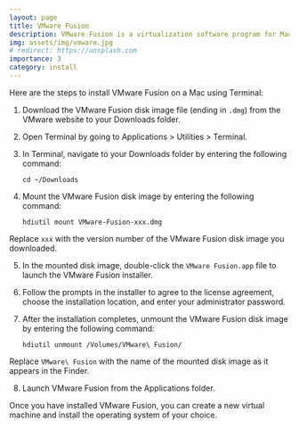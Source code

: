 ```yaml
---
layout: page
title: VMware Fusion
description: VMware Fusion is a virtualization software program for Mac runs other operating systems, such as Windows or Linux as a virtual machine.
img: assets/img/vmware.jpg
# redirect: https://unsplash.com
importance: 3
category: install
---
```


Here are the steps to install VMware Fusion on a Mac using Terminal:

1. Download the VMware Fusion disk image file (ending in `.dmg`) from the VMware website to your Downloads folder.

2. Open Terminal by going to Applications > Utilities > Terminal.

3. In Terminal, navigate to your Downloads folder by entering the following command:

    ```
    cd ~/Downloads
    ```
4. Mount the VMware Fusion disk image by entering the following command:
    ```
    hdiutil mount VMware-Fusion-xxx.dmg
    ```
Replace `xxx` with the version number of the VMware Fusion disk image you downloaded.

5. In the mounted disk image, double-click the `VMware Fusion.app` file to launch the VMware Fusion installer.

6. Follow the prompts in the installer to agree to the license agreement, choose the installation location, and enter your administrator password.

7. After the installation completes, unmount the VMware Fusion disk image by entering the following command:

    ```
    hdiutil unmount /Volumes/VMware\ Fusion/
    ```
Replace `VMware\ Fusion` with the name of the mounted disk image as it appears in the Finder.

8. Launch VMware Fusion from the Applications folder.

Once you have installed VMware Fusion, you can create a new virtual machine and install the operating system of your choice.